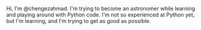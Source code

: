 Hi, I'm @chengezahmad. I'm trying to become an astronomer while learning and playing around with Python code.
I'm not so experienced at Python yet, but I'm learning, and I'm trying to get as good as possible.
